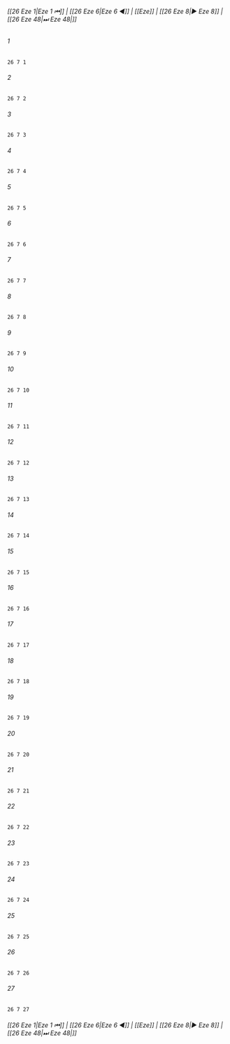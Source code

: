 
###### [[26 Eze 1|Eze 1 ⏮]] | [[26 Eze 6|Eze 6 ◀]] | [[Eze]] | [[26 Eze 8|▶ Eze 8]] | [[26 Eze 48|⏭ Eze 48|]]

###### 1
``` verse
26 7 1 
```
###### 2
``` verse
26 7 2 
```
###### 3
``` verse
26 7 3 
```
###### 4
``` verse
26 7 4 
```
###### 5
``` verse
26 7 5 
```
###### 6
``` verse
26 7 6 
```
###### 7
``` verse
26 7 7 
```
###### 8
``` verse
26 7 8 
```
###### 9
``` verse
26 7 9 
```
###### 10
``` verse
26 7 10 
```
###### 11
``` verse
26 7 11 
```
###### 12
``` verse
26 7 12 
```
###### 13
``` verse
26 7 13 
```
###### 14
``` verse
26 7 14 
```
###### 15
``` verse
26 7 15 
```
###### 16
``` verse
26 7 16 
```
###### 17
``` verse
26 7 17 
```
###### 18
``` verse
26 7 18 
```
###### 19
``` verse
26 7 19 
```
###### 20
``` verse
26 7 20 
```
###### 21
``` verse
26 7 21 
```
###### 22
``` verse
26 7 22 
```
###### 23
``` verse
26 7 23 
```
###### 24
``` verse
26 7 24 
```
###### 25
``` verse
26 7 25 
```
###### 26
``` verse
26 7 26 
```
###### 27
``` verse
26 7 27 
```

###### [[26 Eze 1|Eze 1 ⏮]] | [[26 Eze 6|Eze 6 ◀]] | [[Eze]] | [[26 Eze 8|▶ Eze 8]] | [[26 Eze 48|⏭ Eze 48|]]

